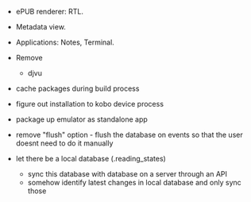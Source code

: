- ePUB renderer: RTL.
- Metadata view.
- Applications: Notes, Terminal.

- Remove
    * djvu


- cache packages during build process
- figure out installation to kobo device process
- package up emulator as standalone app
- remove "flush" option - flush the database on events so that the user doesnt need to do it manually
- let there be a local database (.reading_states)
    - sync this database with database on a server through an API
    - somehow identify latest changes in local database and only sync those